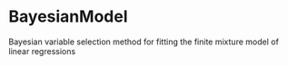 # BayesianModel
Bayesian variable selection method for fitting the finite mixture model of linear regressions

